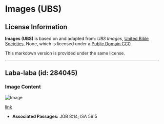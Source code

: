 # Images (UBS)

## License Information

**Images (UBS)** is based on and adapted from: _UBS Images_, [United Bible Societies](https://unitedbiblesocieties.org/), None, which is licensed under a [Public Domain CC0](https://creativecommons.org/public-domain/cc0/).

This markdown version is provided under the same license.



--------------------------------

## Laba-laba (id: 284045)

### Image Content

![Image](https://cdn.aquifer.bible/aquifer-content/resources/Media/WEB-0829_spider.jpg)

[link](https://cdn.aquifer.bible/aquifer-content/resources/Media/WEB-0829_spider.jpg)

* **Associated Passages:** JOB 8:14; ISA 59:5

